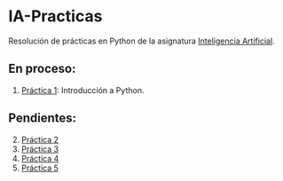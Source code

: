 # IA-Practicas

Resolución de prácticas en Python de la asignatura [Inteligencia Artificial](http://www.cs.us.es/cursos/iati/).

## En proceso:
1. [Práctica 1](https://github.com/EduPH/IA-Practicas/blob/master/practica-01.py): Introducción a Python.

## Pendientes:

2. [Práctica 2](https://github.com/EduPH/IA-Practicas/blob/master/practica-02.py)
3. [Práctica 3](https://github.com/EduPH/IA-Practicas/blob/master/practica-03.py)
4. [Práctica 4](https://github.com/EduPH/IA-Practicas/blob/master/practica-04.py)
5. [Práctica 5](https://github.com/EduPH/IA-Practicas/blob/master/practica-05.py)
